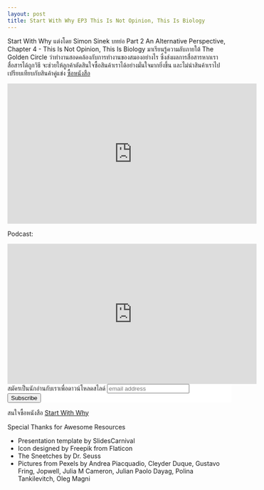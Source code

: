 ```yaml
---
layout: post
title: Start With Why EP3 This Is Not Opinion, This Is Biology
---
```

Start With Why แต่งโดย Simon Sinek
บทย่อ Part 2 An Alternative Perspective, Chapter 4 - This Is Not Opinion, This Is Biology
มาเรียนรู้ความลับภายใต้ The Golden Circle ว่าทำงานสอดคล้องกับการทำงานของสมองอย่างไร ซึ่งส่งผลการสื่อสารหากเราสื่อสารได้ถูกวิธี จะช่วยให้ลูกค้าตัดสินใจซื้อสินค้าเราได้อย่างมั่นใจมากยิ่งขึ้น และไม่นำสินค้าเราไปเปรียบเทียบกับสินค้าคู่แข่ง
<a href="https://amzn.to/3m5VYEQ">ซื้อหนังสือ</a>


<iframe width="560" height="315" src="https://www.youtube.com/embed/r8mgEPebwss" frameborder="0" allow="accelerometer; autoplay; clipboard-write; encrypted-media; gyroscope; picture-in-picture" allowFullScreen="true"></iframe>

Podcast:
<iframe src="https://tunein.com/embed/player/t158235500/" style="width:560px; height:315px;" scrolling="no" frameborder="no"></iframe>

<!-- Begin Mailchimp Signup Form -->
<link href="//cdn-images.mailchimp.com/embedcode/slim-10_7.css" rel="stylesheet" type="text/css">
<style type="text/css">
    #mc_embed_signup{background:#fff; clear:left; font:14px Helvetica,Arial,sans-serif; }
    /* Add your own Mailchimp form style overrides in your site stylesheet or in this style block.
       We recommend moving this block and the preceding CSS link to the HEAD of your HTML file. */
</style>
<div id="mc_embed_signup">
<form action="https://bookkery.us2.list-manage.com/subscribe/post?u=1554382b42fb23935404d7a17&amp;id=652ef195e7" method="post" id="mc-embedded-subscribe-form" name="mc-embedded-subscribe-form" class="validate" target="_blank" novalidate>
    <div id="mc_embed_signup_scroll">
    <label for="mce-EMAIL">สมัครเป็นนักอ่านกับเราเพื่อดาวน์โหลดสไลด์</label>
    <input type="email" value="" name="EMAIL" class="email" id="mce-EMAIL" placeholder="email address" required>
    <!-- real people should not fill this in and expect good things - do not remove this or risk form bot signups-->
    <div style="position: absolute; left: -5000px;" aria-hidden="true"><input type="text" name="b_1554382b42fb23935404d7a17_652ef195e7" tabindex="-1" value=""></div>
    <div class="clear"><input type="submit" value="Subscribe" name="subscribe" id="mc-embedded-subscribe" class="button"></div>
    </div>
</form>
</div>

<!--End mc_embed_signup-->
สนใจซื้อหนังสือ <a href="https://amzn.to/3m5VYEQ">Start With Why</a>

Special Thanks for Awesome Resources
- Presentation template by SlidesCarnival
- Icon designed by Freepik from Flaticon
- The Sneetches by Dr. Seuss
- Pictures from Pexels by Andrea Piacquadio, Cleyder Duque, Gustavo Fring, Jopwell, Julia M Cameron, Julian Paolo Dayag, Polina Tankilevitch, Oleg Magni
